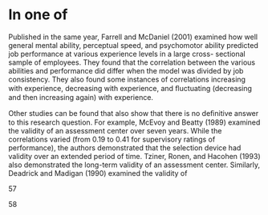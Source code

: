 # In one of

Published in the same year, Farrell and McDaniel (2001) examined how well general mental ability, perceptual speed, and psychomotor ability predicted job performance at various experience levels in a large cross- sectional sample of employees. They found that the correlation between the various abilities and performance did differ when the model was divided by job consistency. They also found some instances of correlations increasing with experience, decreasing with experience, and ﬂuctuating (decreasing and then increasing again) with experience.

Other studies can be found that also show that there is no deﬁnitive answer to this research question. For example, McEvoy and Beatty (1989) examined the validity of an assessment center over seven years. While the correlations varied (from 0.19 to 0.41 for supervisory ratings of performance), the authors demonstrated that the selection device had validity over an extended period of time. Tziner, Ronen, and Hacohen (1993) also demonstrated the long-term validity of an assessment center. Similarly, Deadrick and Madigan (1990) examined the validity of

57

58